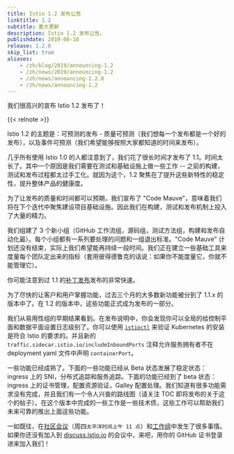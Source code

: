 ```yaml
---
title: Istio 1.2 发布公告
linktitle: 1.2
subtitle: 重大更新
description: Istio 1.2 发布公告。
publishdate: 2019-06-18
release: 1.2.0
skip_list: true
aliases:
    - /zh/blog/2019/announcing-1.2
    - /zh/news/2019/announcing-1.2
    - /zh/news/announcing-1.2.0
    - /zh/news/announcing-1.2
---
```


我们很高兴的宣布  Istio 1.2 发布了！

{{< relnote >}}

Istio 1.2 的主题是：可预测的发布 - 质量可预测（我们想每一个发布都是一个好的发布），以及事件可预测（我们希望能够按照大家都知道的时间来发布）。

几乎所有使用 Istio 1.0 的人都注意到了，我们花了很长时间才发布了 1.1。时间太长了。其中一个原因是我们需要在测试和基础设施上做一些工作 -- 之前的构建，测试和发布过程都太过手工化。就因为这个，1.2 聚焦在了提升这些新特性的稳定性，提升整体产品的健康度。

为了让发布的质量和时间都可以预期，我们宣布了 "Code Mauve"，意味着我们将在下个迭代中聚焦建设项目基础设施。因此我们在构建，测试和发布机制上投入了大量的精力。

我们组建了 3 个新小组（GitHub 工作流组，源码组，测试方法组，构建和发布自动化最）。每个小组都有一系列要处理的问题和一组退出标准。"Code Mauve" 计划还没有结束，实际上我们希望能再持续一段时间。我们正在建立一些基础工具来度量每个团队定出来的指标（套用彼得德鲁克的话说：如果你不能度量它，你就不能管理它）。

你可能注意到过 1.1 的[补丁发布](/zh/news/)发布的非常快速。

为了尽快的让客户和用户掌握功能，过去三个月的大多数新功能被分到了 1.1.x 的版本中了。在 1.2 的版本中，这些功能正式成为发布的一部分。

我们从易用性组的早期结果看到。在发布说明中，你会发现你可以全局的给控制平面和数据平面设置日志级别了。你可以使用 [`istioctl`](/zh/docs/reference/commands/istioctl) 来验证 Kubernetes 的安装是符合 Istio 的要求的。并且新的 `traffic.sidecar.istio.io/includeInboundPorts` 注释允许服务拥有者不在 deployment yaml 文件中声明 `containerPort`。

一些功能已经成熟了。下面的一些功能已经从 Beta 状态发展了稳定状态：ingress 上的 SNI，分布式追踪和服务追踪。下面的功能已经到了 beta 状态：ingress 上的证书管理，配置资源验证，Galley 配置处理。我们知道有很多功能需求没有完成，并且我们有一个令人兴奋的路线图（请关注 TOC 即将发布的关于这个的帖子）。在这个版本中完成的一些工作是一些技术债，这些工作可以帮助我们未来可靠的推出上面这些功能。

一如既往，在[社区会议](https://github.com/istio/community#community-meeting)（周四`太平洋时间上午 11 点`）和[工作组](https://github.com/istio/community/blob/master/WORKING-GROUPS.md)中发生了很多事情。如果你还没有加入到 [discuss.istio.io](https://discuss.istio.io) 的会议中，来吧，用你的 GitHub 证书登录进来加入我们！
